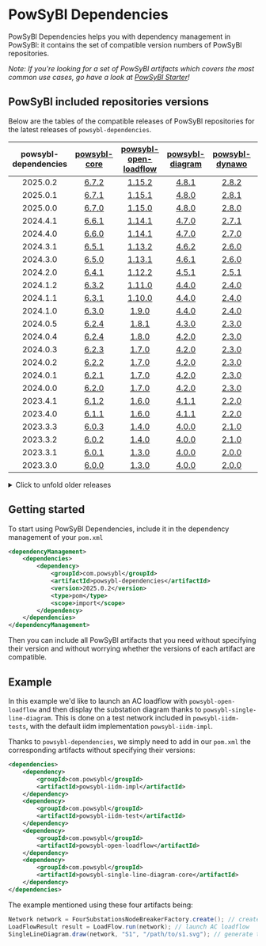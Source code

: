 # PowSyBl Dependencies

PowSyBl Dependencies helps you with dependency management in PowSyBl:
it contains the set of compatible version numbers of PowSyBl repositories.

*Note: If you're looking for a set of PowSyBl artifacts which covers the most common use cases,
go have a look at [PowSyBl Starter](https://github.com/powsybl/powsybl-starter/)!*

## PowSyBl included repositories versions
Below are the tables of the compatible releases of PowSyBl repositories for the latest releases of `powsybl-dependencies`.


| powsybl-dependencies |   [powsybl-core](https://github.com/powsybl/powsybl-core/releases)   | [powsybl-open-loadflow](https://github.com/powsybl/powsybl-open-loadflow/releases) | [powsybl-diagram](https://github.com/powsybl/powsybl-diagram/releases) | [powsybl-dynawo](https://github.com/powsybl/powsybl-dynawo/releases) |   [powsybl-entsoe](https://github.com/powsybl/powsybl-entsoe/releases)   | [powsybl-open-rao](https://github.com/powsybl/powsybl-open-rao/releases) |
|:--------------------:|:--------------------------------------------------------------------:|:-------------------------------------------------------------------------------:|:-----------------------------------------------------------------------:|:----------------------------------------------------------------------:|:------------------------------------------------------------------------:|:------------------------------------------------------------------------:|
|       2025.0.2       | [6.7.2](https://github.com/powsybl/powsybl-core/releases/tag/v6.7.2) | [1.15.2](https://github.com/powsybl/powsybl-open-loadflow/releases/tag/v1.15.2) | [4.8.1](https://github.com/powsybl/powsybl-diagram/releases/tag/v4.8.1) | [2.8.2](https://github.com/powsybl/powsybl-dynawo/releases/tag/v2.8.2) | [2.13.1](https://github.com/powsybl/powsybl-entsoe/releases/tag/v2.13.1) | [6.4.1](https://github.com/powsybl/powsybl-open-rao/releases/tag/v6.4.1) |
|       2025.0.1       | [6.7.1](https://github.com/powsybl/powsybl-core/releases/tag/v6.7.1) | [1.15.1](https://github.com/powsybl/powsybl-open-loadflow/releases/tag/v1.15.1) | [4.8.0](https://github.com/powsybl/powsybl-diagram/releases/tag/v4.8.0) | [2.8.1](https://github.com/powsybl/powsybl-dynawo/releases/tag/v2.8.1) | [2.13.0](https://github.com/powsybl/powsybl-entsoe/releases/tag/v2.13.0) | [6.4.0](https://github.com/powsybl/powsybl-open-rao/releases/tag/v6.4.0) |
|       2025.0.0       | [6.7.0](https://github.com/powsybl/powsybl-core/releases/tag/v6.7.0) | [1.15.0](https://github.com/powsybl/powsybl-open-loadflow/releases/tag/v1.15.0) | [4.8.0](https://github.com/powsybl/powsybl-diagram/releases/tag/v4.8.0) | [2.8.0](https://github.com/powsybl/powsybl-dynawo/releases/tag/v2.8.0) | [2.13.0](https://github.com/powsybl/powsybl-entsoe/releases/tag/v2.13.0) | [6.4.0](https://github.com/powsybl/powsybl-open-rao/releases/tag/v6.4.0) |
|       2024.4.1       | [6.6.1](https://github.com/powsybl/powsybl-core/releases/tag/v6.6.1) | [1.14.1](https://github.com/powsybl/powsybl-open-loadflow/releases/tag/v1.14.1) | [4.7.0](https://github.com/powsybl/powsybl-diagram/releases/tag/v4.7.0) | [2.7.1](https://github.com/powsybl/powsybl-dynawo/releases/tag/v2.7.1) | [2.12.0](https://github.com/powsybl/powsybl-entsoe/releases/tag/v2.12.0) | [6.2.1](https://github.com/powsybl/powsybl-open-rao/releases/tag/v6.2.1) |
|       2024.4.0       | [6.6.0](https://github.com/powsybl/powsybl-core/releases/tag/v6.6.0) | [1.14.1](https://github.com/powsybl/powsybl-open-loadflow/releases/tag/v1.14.1) | [4.7.0](https://github.com/powsybl/powsybl-diagram/releases/tag/v4.7.0) | [2.7.0](https://github.com/powsybl/powsybl-dynawo/releases/tag/v2.7.0) | [2.12.0](https://github.com/powsybl/powsybl-entsoe/releases/tag/v2.12.0) | [6.2.0](https://github.com/powsybl/powsybl-open-rao/releases/tag/v6.2.0) |
|       2024.3.1       | [6.5.1](https://github.com/powsybl/powsybl-core/releases/tag/v6.5.1) | [1.13.2](https://github.com/powsybl/powsybl-open-loadflow/releases/tag/v1.13.2) | [4.6.2](https://github.com/powsybl/powsybl-diagram/releases/tag/v4.6.2) | [2.6.0](https://github.com/powsybl/powsybl-dynawo/releases/tag/v2.6.0) | [2.11.0](https://github.com/powsybl/powsybl-entsoe/releases/tag/v2.11.0) | [6.1.2](https://github.com/powsybl/powsybl-open-rao/releases/tag/v6.1.2) |
|       2024.3.0       | [6.5.0](https://github.com/powsybl/powsybl-core/releases/tag/v6.5.0) | [1.13.1](https://github.com/powsybl/powsybl-open-loadflow/releases/tag/v1.13.1) | [4.6.1](https://github.com/powsybl/powsybl-diagram/releases/tag/v4.6.1) | [2.6.0](https://github.com/powsybl/powsybl-dynawo/releases/tag/v2.6.0) | [2.11.0](https://github.com/powsybl/powsybl-entsoe/releases/tag/v2.11.0) | [6.1.0](https://github.com/powsybl/powsybl-open-rao/releases/tag/v6.1.0) |
|       2024.2.0       | [6.4.1](https://github.com/powsybl/powsybl-core/releases/tag/v6.4.1) | [1.12.2](https://github.com/powsybl/powsybl-open-loadflow/releases/tag/v1.12.2) | [4.5.1](https://github.com/powsybl/powsybl-diagram/releases/tag/v4.5.1) | [2.5.1](https://github.com/powsybl/powsybl-dynawo/releases/tag/v2.5.1) | [2.10.1](https://github.com/powsybl/powsybl-entsoe/releases/tag/v2.10.1) | [6.0.1](https://github.com/powsybl/powsybl-open-rao/releases/tag/v6.0.1) |
|       2024.1.2       | [6.3.2](https://github.com/powsybl/powsybl-core/releases/tag/v6.3.2) | [1.11.0](https://github.com/powsybl/powsybl-open-loadflow/releases/tag/v1.11.0) | [4.4.0](https://github.com/powsybl/powsybl-diagram/releases/tag/v4.4.0) | [2.4.0](https://github.com/powsybl/powsybl-dynawo/releases/tag/v2.4.0) | [2.9.0](https://github.com/powsybl/powsybl-entsoe/releases/tag/v2.9.0) | [5.5.1](https://github.com/powsybl/powsybl-open-rao/releases/tag/v5.5.1) |
|       2024.1.1       | [6.3.1](https://github.com/powsybl/powsybl-core/releases/tag/v6.3.1) | [1.10.0](https://github.com/powsybl/powsybl-open-loadflow/releases/tag/v1.10.0) | [4.4.0](https://github.com/powsybl/powsybl-diagram/releases/tag/v4.4.0) | [2.4.0](https://github.com/powsybl/powsybl-dynawo/releases/tag/v2.4.0) | [2.9.0](https://github.com/powsybl/powsybl-entsoe/releases/tag/v2.9.0) | [5.5.1](https://github.com/powsybl/powsybl-open-rao/releases/tag/v5.5.1) |
|       2024.1.0       | [6.3.0](https://github.com/powsybl/powsybl-core/releases/tag/v6.3.0) |  [1.9.0](https://github.com/powsybl/powsybl-open-loadflow/releases/tag/v1.9.0)  | [4.4.0](https://github.com/powsybl/powsybl-diagram/releases/tag/v4.4.0) | [2.4.0](https://github.com/powsybl/powsybl-dynawo/releases/tag/v2.4.0) | [2.9.0](https://github.com/powsybl/powsybl-entsoe/releases/tag/v2.9.0) | [5.4.0](https://github.com/powsybl/powsybl-open-rao/releases/tag/v5.4.0) |
|       2024.0.5       | [6.2.4](https://github.com/powsybl/powsybl-core/releases/tag/v6.2.4) |  [1.8.1](https://github.com/powsybl/powsybl-open-loadflow/releases/tag/v1.8.1)  | [4.3.0](https://github.com/powsybl/powsybl-diagram/releases/tag/v4.3.0) | [2.3.0](https://github.com/powsybl/powsybl-dynawo/releases/tag/v2.3.0) | [2.8.1](https://github.com/powsybl/powsybl-entsoe/releases/tag/v2.8.1) | [5.3.0](https://github.com/powsybl/powsybl-open-rao/releases/tag/v5.3.0) |
|       2024.0.4       | [6.2.4](https://github.com/powsybl/powsybl-core/releases/tag/v6.2.4) |  [1.8.0](https://github.com/powsybl/powsybl-open-loadflow/releases/tag/v1.8.0)  | [4.2.0](https://github.com/powsybl/powsybl-diagram/releases/tag/v4.2.0) | [2.3.0](https://github.com/powsybl/powsybl-dynawo/releases/tag/v2.3.0) | [2.8.1](https://github.com/powsybl/powsybl-entsoe/releases/tag/v2.8.1) | [5.3.0](https://github.com/powsybl/powsybl-open-rao/releases/tag/v5.3.0) |
|       2024.0.3       | [6.2.3](https://github.com/powsybl/powsybl-core/releases/tag/v6.2.3) |  [1.7.0](https://github.com/powsybl/powsybl-open-loadflow/releases/tag/v1.7.0)  | [4.2.0](https://github.com/powsybl/powsybl-diagram/releases/tag/v4.2.0) | [2.3.0](https://github.com/powsybl/powsybl-dynawo/releases/tag/v2.3.0) | [2.8.1](https://github.com/powsybl/powsybl-entsoe/releases/tag/v2.8.1) | [5.1.0](https://github.com/powsybl/powsybl-open-rao/releases/tag/v5.1.0) |
|       2024.0.2       | [6.2.2](https://github.com/powsybl/powsybl-core/releases/tag/v6.2.2) |  [1.7.0](https://github.com/powsybl/powsybl-open-loadflow/releases/tag/v1.7.0)  | [4.2.0](https://github.com/powsybl/powsybl-diagram/releases/tag/v4.2.0) | [2.3.0](https://github.com/powsybl/powsybl-dynawo/releases/tag/v2.3.0) | [2.8.0](https://github.com/powsybl/powsybl-entsoe/releases/tag/v2.8.0) | [5.1.0](https://github.com/powsybl/powsybl-open-rao/releases/tag/v5.1.0) |
|       2024.0.1       | [6.2.1](https://github.com/powsybl/powsybl-core/releases/tag/v6.2.1) |  [1.7.0](https://github.com/powsybl/powsybl-open-loadflow/releases/tag/v1.7.0)  | [4.2.0](https://github.com/powsybl/powsybl-diagram/releases/tag/v4.2.0) | [2.3.0](https://github.com/powsybl/powsybl-dynawo/releases/tag/v2.3.0) | [2.8.0](https://github.com/powsybl/powsybl-entsoe/releases/tag/v2.8.0) | [5.1.0](https://github.com/powsybl/powsybl-open-rao/releases/tag/v5.1.0) |
|       2024.0.0       | [6.2.0](https://github.com/powsybl/powsybl-core/releases/tag/v6.2.0) |  [1.7.0](https://github.com/powsybl/powsybl-open-loadflow/releases/tag/v1.7.0)  | [4.2.0](https://github.com/powsybl/powsybl-diagram/releases/tag/v4.2.0) | [2.3.0](https://github.com/powsybl/powsybl-dynawo/releases/tag/v2.3.0) | [2.8.0](https://github.com/powsybl/powsybl-entsoe/releases/tag/v2.8.0) | [5.1.0](https://github.com/powsybl/powsybl-open-rao/releases/tag/v5.1.0) |
|       2023.4.1       | [6.1.2](https://github.com/powsybl/powsybl-core/releases/tag/v6.1.2) |  [1.6.0](https://github.com/powsybl/powsybl-open-loadflow/releases/tag/v1.6.0)  | [4.1.1](https://github.com/powsybl/powsybl-diagram/releases/tag/v4.1.1) | [2.2.0](https://github.com/powsybl/powsybl-dynawo/releases/tag/v2.2.0) | [2.7.0](https://github.com/powsybl/powsybl-entsoe/releases/tag/v2.7.0) |                                    -                                     |
|       2023.4.0       | [6.1.1](https://github.com/powsybl/powsybl-core/releases/tag/v6.1.1) |  [1.6.0](https://github.com/powsybl/powsybl-open-loadflow/releases/tag/v1.6.0)  | [4.1.1](https://github.com/powsybl/powsybl-diagram/releases/tag/v4.1.1) | [2.2.0](https://github.com/powsybl/powsybl-dynawo/releases/tag/v2.2.0) | [2.7.0](https://github.com/powsybl/powsybl-entsoe/releases/tag/v2.7.0) |                                    -                                     |
|       2023.3.3       | [6.0.3](https://github.com/powsybl/powsybl-core/releases/tag/v6.0.3) |  [1.4.0](https://github.com/powsybl/powsybl-open-loadflow/releases/tag/v1.4.0)  | [4.0.0](https://github.com/powsybl/powsybl-diagram/releases/tag/v4.0.0) | [2.1.0](https://github.com/powsybl/powsybl-dynawo/releases/tag/v2.1.0) | [2.6.1](https://github.com/powsybl/powsybl-entsoe/releases/tag/v2.6.1) |                                    -                                     |
|       2023.3.2       | [6.0.2](https://github.com/powsybl/powsybl-core/releases/tag/v6.0.2) |  [1.4.0](https://github.com/powsybl/powsybl-open-loadflow/releases/tag/v1.4.0)  | [4.0.0](https://github.com/powsybl/powsybl-diagram/releases/tag/v4.0.0) | [2.1.0](https://github.com/powsybl/powsybl-dynawo/releases/tag/v2.1.0) | [2.6.1](https://github.com/powsybl/powsybl-entsoe/releases/tag/v2.6.1) |                                    -                                     |
|       2023.3.1       | [6.0.1](https://github.com/powsybl/powsybl-core/releases/tag/v6.0.1) |  [1.3.0](https://github.com/powsybl/powsybl-open-loadflow/releases/tag/v1.3.0)  | [4.0.0](https://github.com/powsybl/powsybl-diagram/releases/tag/v4.0.0) | [2.0.0](https://github.com/powsybl/powsybl-dynawo/releases/tag/v2.0.0) | [2.6.0](https://github.com/powsybl/powsybl-entsoe/releases/tag/v2.6.0) |                                    -                                     |
|       2023.3.0       | [6.0.0](https://github.com/powsybl/powsybl-core/releases/tag/v6.0.0) |  [1.3.0](https://github.com/powsybl/powsybl-open-loadflow/releases/tag/v1.3.0)  | [4.0.0](https://github.com/powsybl/powsybl-diagram/releases/tag/v4.0.0) | [2.0.0](https://github.com/powsybl/powsybl-dynawo/releases/tag/v2.0.0) | [2.6.0](https://github.com/powsybl/powsybl-entsoe/releases/tag/v2.6.0) |                                    -                                     |

<details>
  <summary>Click to unfold older releases</summary>

- Older releases supporting Java 11, from 2022.0.0 (November 2022) to 2023.2.4 (July 2023):

| powsybl-dependencies |                             powsybl-core                             |                              powsybl-open-loadflow                              |                             powsybl-diagram                             |                              powsybl-dynawo                              |                             powsybl-entsoe                             |
|:--------------------:|:--------------------------------------------------------------------:|:-------------------------------------------------------------------------------:|:-----------------------------------------------------------------------:|:------------------------------------------------------------------------:|:----------------------------------------------------------------------:|
|       2023.2.4       | [5.3.2](https://github.com/powsybl/powsybl-core/releases/tag/v5.3.2) |  [1.2.3](https://github.com/powsybl/powsybl-open-loadflow/releases/tag/v1.2.3)  | [3.3.2](https://github.com/powsybl/powsybl-diagram/releases/tag/v3.3.2) | [1.14.1](https://github.com/powsybl/powsybl-dynawo/releases/tag/v1.14.1) | [2.5.0](https://github.com/powsybl/powsybl-entsoe/releases/tag/v2.5.0) |
|       2023.2.3       | [5.3.2](https://github.com/powsybl/powsybl-core/releases/tag/v5.3.2) |  [1.2.3](https://github.com/powsybl/powsybl-open-loadflow/releases/tag/v1.2.3)  | [3.3.2](https://github.com/powsybl/powsybl-diagram/releases/tag/v3.3.2) | [1.14.0](https://github.com/powsybl/powsybl-dynawo/releases/tag/v1.14.0) | [2.5.0](https://github.com/powsybl/powsybl-entsoe/releases/tag/v2.5.0) |
|       2023.2.2       | [5.3.2](https://github.com/powsybl/powsybl-core/releases/tag/v5.3.2) |  [1.2.2](https://github.com/powsybl/powsybl-open-loadflow/releases/tag/v1.2.2)  | [3.3.0](https://github.com/powsybl/powsybl-diagram/releases/tag/v3.3.0) | [1.14.0](https://github.com/powsybl/powsybl-dynawo/releases/tag/v1.14.0) | [2.4.0](https://github.com/powsybl/powsybl-entsoe/releases/tag/v2.4.0) |
|       2023.2.1       | [5.3.1](https://github.com/powsybl/powsybl-core/releases/tag/v5.3.1) |  [1.2.1](https://github.com/powsybl/powsybl-open-loadflow/releases/tag/v1.2.1)  | [3.3.0](https://github.com/powsybl/powsybl-diagram/releases/tag/v3.3.0) | [1.14.0](https://github.com/powsybl/powsybl-dynawo/releases/tag/v1.14.0) | [2.4.0](https://github.com/powsybl/powsybl-entsoe/releases/tag/v2.4.0) |
|       2023.2.0       | [5.3.0](https://github.com/powsybl/powsybl-core/releases/tag/v5.3.0) |  [1.2.1](https://github.com/powsybl/powsybl-open-loadflow/releases/tag/v1.2.1)  | [3.3.0](https://github.com/powsybl/powsybl-diagram/releases/tag/v3.3.0) | [1.14.0](https://github.com/powsybl/powsybl-dynawo/releases/tag/v1.14.0) | [2.4.0](https://github.com/powsybl/powsybl-entsoe/releases/tag/v2.4.0) |
|       2023.1.0       | [5.2.0](https://github.com/powsybl/powsybl-core/releases/tag/v5.2.0) |  [1.1.0](https://github.com/powsybl/powsybl-open-loadflow/releases/tag/v1.1.0)  | [3.2.0](https://github.com/powsybl/powsybl-diagram/releases/tag/v3.2.0) | [1.13.0](https://github.com/powsybl/powsybl-dynawo/releases/tag/v1.13.0) | [2.3.0](https://github.com/powsybl/powsybl-entsoe/releases/tag/v2.3.0) |
|       2023.0.1       | [5.1.1](https://github.com/powsybl/powsybl-core/releases/tag/v5.1.1) |  [1.0.1](https://github.com/powsybl/powsybl-open-loadflow/releases/tag/v1.0.1)  | [3.1.0](https://github.com/powsybl/powsybl-diagram/releases/tag/v3.1.0) | [1.12.0](https://github.com/powsybl/powsybl-dynawo/releases/tag/v1.12.0) | [2.2.0](https://github.com/powsybl/powsybl-entsoe/releases/tag/v2.2.0) |
|       2023.0.0       | [5.1.1](https://github.com/powsybl/powsybl-core/releases/tag/v5.1.1) |  [1.0.0](https://github.com/powsybl/powsybl-open-loadflow/releases/tag/v1.0.0)  | [3.1.0](https://github.com/powsybl/powsybl-diagram/releases/tag/v3.1.0) | [1.12.0](https://github.com/powsybl/powsybl-dynawo/releases/tag/v1.12.0) | [2.2.0](https://github.com/powsybl/powsybl-entsoe/releases/tag/v2.2.0) |
|       2022.0.1       | [5.0.0](https://github.com/powsybl/powsybl-core/releases/tag/v5.0.0) | [0.24.1](https://github.com/powsybl/powsybl-open-loadflow/releases/tag/v0.24.1) | [3.0.0](https://github.com/powsybl/powsybl-diagram/releases/tag/v3.0.0) | [1.11.0](https://github.com/powsybl/powsybl-dynawo/releases/tag/v1.11.0) | [2.0.0](https://github.com/powsybl/powsybl-entsoe/releases/tag/v2.0.0) |
|       2022.0.0       | [5.0.0](https://github.com/powsybl/powsybl-core/releases/tag/v5.0.0) | [0.24.0](https://github.com/powsybl/powsybl-open-loadflow/releases/tag/v0.24.0) | [3.0.0](https://github.com/powsybl/powsybl-diagram/releases/tag/v3.0.0) | [1.11.0](https://github.com/powsybl/powsybl-dynawo/releases/tag/v1.11.0) | [2.0.0](https://github.com/powsybl/powsybl-entsoe/releases/tag/v2.0.0) |

- Older releases (1.0.0 to 2.0.0):

| powsybl-dependencies |                              powsybl-core                              |                              powsybl-open-loadflow                              |                              powsybl-diagram                              |                              powsybl-dynawo                              |                             powsybl-entsoe                             |                             powsybl-network-area-diagram                             |                              powsybl-balances-adjustment                              |
|:--------------------:|:----------------------------------------------------------------------:|:-------------------------------------------------------------------------------:|:-------------------------------------------------------------------------:|:------------------------------------------------------------------------:|:----------------------------------------------------------------------:|:------------------------------------------------------------------------------------:|:-------------------------------------------------------------------------------------:|
| 2.0.0 (aka 2022.0.0) |  [5.0.0](https://github.com/powsybl/powsybl-core/releases/tag/v5.0.0)  | [0.24.0](https://github.com/powsybl/powsybl-open-loadflow/releases/tag/v0.24.0) |  [3.0.0](https://github.com/powsybl/powsybl-diagram/releases/tag/v3.0.0)  | [1.11.0](https://github.com/powsybl/powsybl-dynawo/releases/tag/v1.11.0) | [2.0.0](https://github.com/powsybl/powsybl-entsoe/releases/tag/v2.0.0) |    _merged into [powsybl-diagram](https://github.com/powsybl/powsybl-diagram)_       |      _merged into [powsybl-entsoe](https://github.com/powsybl/powsybl-entsoe/)_       |
|        1.3.1         | [4.10.1](https://github.com/powsybl/powsybl-core/releases/tag/v4.10.1) | [0.23.2](https://github.com/powsybl/powsybl-open-loadflow/releases/tag/v0.23.2) | [2.13.0](https://github.com/powsybl/powsybl-diagram/releases/tag/v2.13.0) | [1.10.0](https://github.com/powsybl/powsybl-dynawo/releases/tag/v1.10.0) | [1.6.1](https://github.com/powsybl/powsybl-entsoe/releases/tag/v1.6.1) | [0.6.0](https://github.com/powsybl/powsybl-network-area-diagram/releases/tag/v0.6.0) | [1.14.0](https://github.com/powsybl/powsybl-balances-adjustment/releases/tag/v1.14.0) |
|        1.3.0         | [4.10.1](https://github.com/powsybl/powsybl-core/releases/tag/v4.10.1) | [0.23.1](https://github.com/powsybl/powsybl-open-loadflow/releases/tag/v0.23.1) | [2.13.0](https://github.com/powsybl/powsybl-diagram/releases/tag/v2.13.0) | [1.10.0](https://github.com/powsybl/powsybl-dynawo/releases/tag/v1.10.0) | [1.6.0](https://github.com/powsybl/powsybl-entsoe/releases/tag/v1.6.0) | [0.6.0](https://github.com/powsybl/powsybl-network-area-diagram/releases/tag/v0.6.0) | [1.14.0](https://github.com/powsybl/powsybl-balances-adjustment/releases/tag/v1.14.0) |
|        1.2.2         |  [4.9.1](https://github.com/powsybl/powsybl-core/releases/tag/v4.9.1)  | [0.22.0](https://github.com/powsybl/powsybl-open-loadflow/releases/tag/v0.22.0) | [2.12.0](https://github.com/powsybl/powsybl-diagram/releases/tag/v2.12.0) |  [1.9.0](https://github.com/powsybl/powsybl-dynawo/releases/tag/v1.9.0)  | [1.5.1](https://github.com/powsybl/powsybl-entsoe/releases/tag/v1.5.1) | [0.5.0](https://github.com/powsybl/powsybl-network-area-diagram/releases/tag/v0.5.0) | [1.13.0](https://github.com/powsybl/powsybl-balances-adjustment/releases/tag/v1.13.0) |
|        1.2.1         |  [4.9.1](https://github.com/powsybl/powsybl-core/releases/tag/v4.9.1)  | [0.21.0](https://github.com/powsybl/powsybl-open-loadflow/releases/tag/v0.21.0) | [2.11.0](https://github.com/powsybl/powsybl-diagram/releases/tag/v2.11.0) |  [1.9.0](https://github.com/powsybl/powsybl-dynawo/releases/tag/v1.9.0)  | [1.5.1](https://github.com/powsybl/powsybl-entsoe/releases/tag/v1.5.1) | [0.5.0](https://github.com/powsybl/powsybl-network-area-diagram/releases/tag/v0.5.0) | [1.13.0](https://github.com/powsybl/powsybl-balances-adjustment/releases/tag/v1.13.0) |
|        1.2.0         |  [4.9.0](https://github.com/powsybl/powsybl-core/releases/tag/v4.9.0)  | [0.21.0](https://github.com/powsybl/powsybl-open-loadflow/releases/tag/v0.21.0) | [2.11.0](https://github.com/powsybl/powsybl-diagram/releases/tag/v2.11.0) |  [1.9.0](https://github.com/powsybl/powsybl-dynawo/releases/tag/v1.9.0)  | [1.5.0](https://github.com/powsybl/powsybl-entsoe/releases/tag/v1.5.0) | [0.5.0](https://github.com/powsybl/powsybl-network-area-diagram/releases/tag/v0.5.0) | [1.13.0](https://github.com/powsybl/powsybl-balances-adjustment/releases/tag/v1.13.0) |
|        1.1.0         |  [4.8.0](https://github.com/powsybl/powsybl-core/releases/tag/v4.8.0)  | [0.20.0](https://github.com/powsybl/powsybl-open-loadflow/releases/tag/v0.20.0) | [2.10.0](https://github.com/powsybl/powsybl-diagram/releases/tag/v2.10.0) |  [1.8.0](https://github.com/powsybl/powsybl-dynawo/releases/tag/v1.8.0)  | [1.4.0](https://github.com/powsybl/powsybl-entsoe/releases/tag/v1.4.0) | [0.4.0](https://github.com/powsybl/powsybl-network-area-diagram/releases/tag/v0.4.0) | [1.12.0](https://github.com/powsybl/powsybl-balances-adjustment/releases/tag/v1.12.0) |
|        1.0.0         |  [4.7.0](https://github.com/powsybl/powsybl-core/releases/tag/v4.7.0)  | [0.19.0](https://github.com/powsybl/powsybl-open-loadflow/releases/tag/v0.19.0) |  [2.9.1](https://github.com/powsybl/powsybl-diagram/releases/tag/v2.9.1)  |  [1.7.0](https://github.com/powsybl/powsybl-dynawo/releases/tag/v1.7.0)  |                                   -                                    | [0.3.0](https://github.com/powsybl/powsybl-network-area-diagram/releases/tag/v0.3.0) |                                           -                                           |
</details>

## Getting started
To start using PowSyBl Dependencies, include it in the dependency management of your `pom.xml`

```xml
<dependencyManagement>
    <dependencies>
        <dependency>
            <groupId>com.powsybl</groupId>
            <artifactId>powsybl-dependencies</artifactId>
            <version>2025.0.2</version>
            <type>pom</type>
            <scope>import</scope>
        </dependency>
    </dependencies>
</dependencyManagement>
```

Then you can include all PowSyBl artifacts that you need without specifying their version and without worrying whether the versions of each artifact are compatible.


## Example
In this example we'd like to launch an AC loadflow with `powsybl-open-loadflow` and then display the substation diagram thanks to `powsybl-single-line-diagram`.
This is done on a test network included in `powsybl-iidm-tests`, with the default iidm implementation `powsybl-iidm-impl`.

Thanks to `powsybl-dependencies`, we simply need to add in our `pom.xml` the corresponding artifacts without specifying their versions:

```xml
<dependencies>
    <dependency>
        <groupId>com.powsybl</groupId>
        <artifactId>powsybl-iidm-impl</artifactId>
    </dependency>
    <dependency>
        <groupId>com.powsybl</groupId>
        <artifactId>powsybl-iidm-test</artifactId>
    </dependency>
    <dependency>
        <groupId>com.powsybl</groupId>
        <artifactId>powsybl-open-loadflow</artifactId>
    </dependency>
    <dependency>
        <groupId>com.powsybl</groupId>
        <artifactId>powsybl-single-line-diagram-core</artifactId>
    </dependency>
</dependencies>

```

The example mentioned using these four artifacts being:
```java
Network network = FourSubstationsNodeBreakerFactory.create(); // create the test network
LoadFlowResult result = LoadFlow.run(network); // launch AC loadflow
SingleLineDiagram.draw(network, "S1", "/path/to/s1.svg"); // generate the SVG file of S1 single line diagram
```
